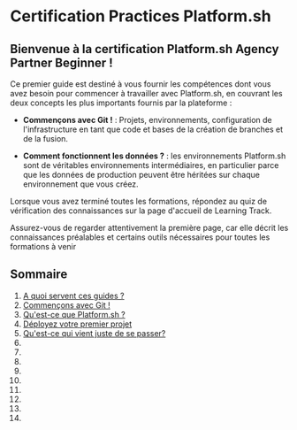 # Certification Practices Platform.sh

## Bienvenue à la certification Platform.sh Agency Partner Beginner !

Ce premier guide est destiné à vous fournir les compétences dont vous avez besoin pour commencer à travailler avec Platform.sh, en couvrant les deux concepts les plus importants fournis par la plateforme :

- **Commençons avec Git !** : Projets, environnements, configuration de l'infrastructure en tant que code et bases de la création de branches et de la fusion.

- **Comment fonctionnent les données ?** : les environnements Platform.sh sont de véritables environnements intermédiaires, en particulier parce que les données de production peuvent être héritées sur chaque environnement que vous créez.

Lorsque vous avez terminé toutes les formations, répondez au quiz de vérification des connaissances sur la page d'accueil de Learning Track.

Assurez-vous de regarder attentivement la première page, car elle décrit les connaissances préalables et certains outils nécessaires pour toutes les formations à venir


## Sommaire

1. [A quoi servent ces guides ?](./chapter/chapter-1.md)
2. [Commençons avec Git !](./chapter/chapter-2.md)
3. [Qu'est-ce que Platform.sh ?](./chapter/chapter-3.md)
4. [Déployez votre premier projet](./chapter/chapter-4.md)
5. [Qu'est-ce qui vient juste de se passer?](./chapter/chapter-5.md)
6. []()
7. []()
8. []()
9. []()
10. []()
11. []()
12. []()
13. []()
14. []()
